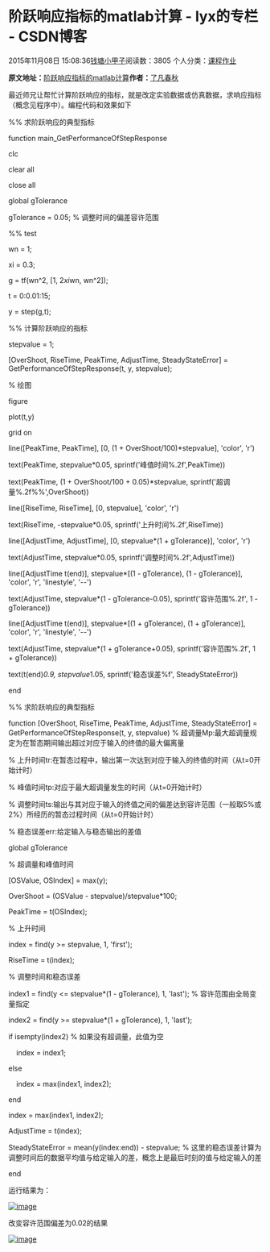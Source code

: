 # 阶跃响应指标的matlab计算 - lyx的专栏 - CSDN博客





2015年11月08日 15:08:36[钱塘小甲子](https://me.csdn.net/qtlyx)阅读数：3805
个人分类：[课程作业](https://blog.csdn.net/qtlyx/article/category/5936697)











**原文地址：**[阶跃响应指标的matlab计算](http://blog.sina.com.cn/s/blog_6163bdeb0100qiwe.html)**作者：**[了凡春秋](http://blog.sina.com.cn/u/1633926635)


最近师兄让帮忙计算阶跃响应的指标，就是改定实验数据或仿真数据，求响应指标（概念见程序中）。编程代码和效果如下

%% 求阶跃响应的典型指标

function main_GetPerformanceOfStepResponse

clc

clear all

close all

global gTolerance

gTolerance = 0.05; % 调整时间的偏差容许范围

%% test

wn = 1;

xi = 0.3;

g = tf(wn^2, [1, 2*xi*wn, wn^2]);

t = 0:0.01:15;

y = step(g,t);

%% 计算阶跃响应的指标

stepvalue = 1;

[OverShoot, RiseTime, PeakTime, AdjustTime, SteadyStateError] =
GetPerformanceOfStepResponse(t, y, stepvalue);

% 绘图

figure

plot(t,y)

grid on

line([PeakTime, PeakTime], [0, (1 + OverShoot/100)*stepvalue],
'color', 'r')

text(PeakTime, stepvalue*0.05, sprintf('峰值时间%.2f',PeakTime))

text(PeakTime, (1 + OverShoot/100 + 0.05)*stepvalue,
sprintf('超调量%.2f%%',OverShoot))

line([RiseTime, RiseTime], [0, stepvalue], 'color', 'r')

text(RiseTime, -stepvalue*0.05, sprintf('上升时间%.2f',RiseTime))

line([AdjustTime, AdjustTime], [0, stepvalue*(1 + gTolerance)],
'color', 'r')

text(AdjustTime, stepvalue*0.05,
sprintf('调整时间%.2f',AdjustTime))

line([AdjustTime t(end)], stepvalue*[(1 - gTolerance), (1 -
gTolerance)], 'color', 'r', 'linestyle', '--')

text(AdjustTime, stepvalue*(1 - gTolerance-0.05),
sprintf('容许范围%.2f', 1 - gTolerance))

line([AdjustTime t(end)], stepvalue*[(1 + gTolerance), (1 +
gTolerance)], 'color', 'r', 'linestyle', '--')

text(AdjustTime, stepvalue*(1 + gTolerance+0.05),
sprintf('容许范围%.2f', 1 + gTolerance))

text(t(end)*0.9, stepvalue*1.05, sprintf('稳态误差%f',
SteadyStateError))

end

%% 求阶跃响应的典型指标

function [OverShoot, RiseTime, PeakTime, AdjustTime,
SteadyStateError] = GetPerformanceOfStepResponse(t, y,
stepvalue)
%
超调量Mp:最大超调量规定为在暂态期间输出超过对应于输入的终值的最大偏离量

% 上升时间tr:在暂态过程中，输出第一次达到对应于输入的终值的时间（从t=0开始计时）

% 峰值时间tp:对应于最大超调量发生的时间（从t=0开始计时）

%
调整时间ts:输出与其对应于输入的终值之间的偏差达到容许范围（一般取5%或2%）所经历的暂态过程时间（从t=0开始计时）

% 稳态误差err:给定输入与稳态输出的差值

global gTolerance

% 超调量和峰值时间

[OSValue, OSIndex] = max(y);

OverShoot = (OSValue - stepvalue)/stepvalue*100;

PeakTime = t(OSIndex);

% 上升时间

index = find(y >= stepvalue, 1, 'first');

RiseTime = t(index);

% 调整时间和稳态误差

index1 = find(y <= stepvalue*(1 - gTolerance), 1,
'last'); % 容许范围由全局变量指定

index2 = find(y >= stepvalue*(1 + gTolerance), 1,
'last');

if isempty(index2) % 如果没有超调量，此值为空

    index =
index1;

else

    index =
max(index1, index2);

end



index = max(index1, index2);

AdjustTime = t(index);

SteadyStateError = mean(y(index:end)) - stepvalue; %
这里的稳态误差计算为调整时间后的数据平均值与给定输入的差，概念上是最后时刻的值与给定输入的差

end



运行结果为：

[![image](http://simg.sinajs.cn/blog7style/images/common/sg_trans.gif)](http://s5.sinaimg.cn/middle/6163bdeb4a11b9c706ed4&amp;690)

改变容许范围偏差为0.02的结果

[![image](http://simg.sinajs.cn/blog7style/images/common/sg_trans.gif)](http://s3.sinaimg.cn/middle/6163bdeb4a11b9c840792&amp;690)






